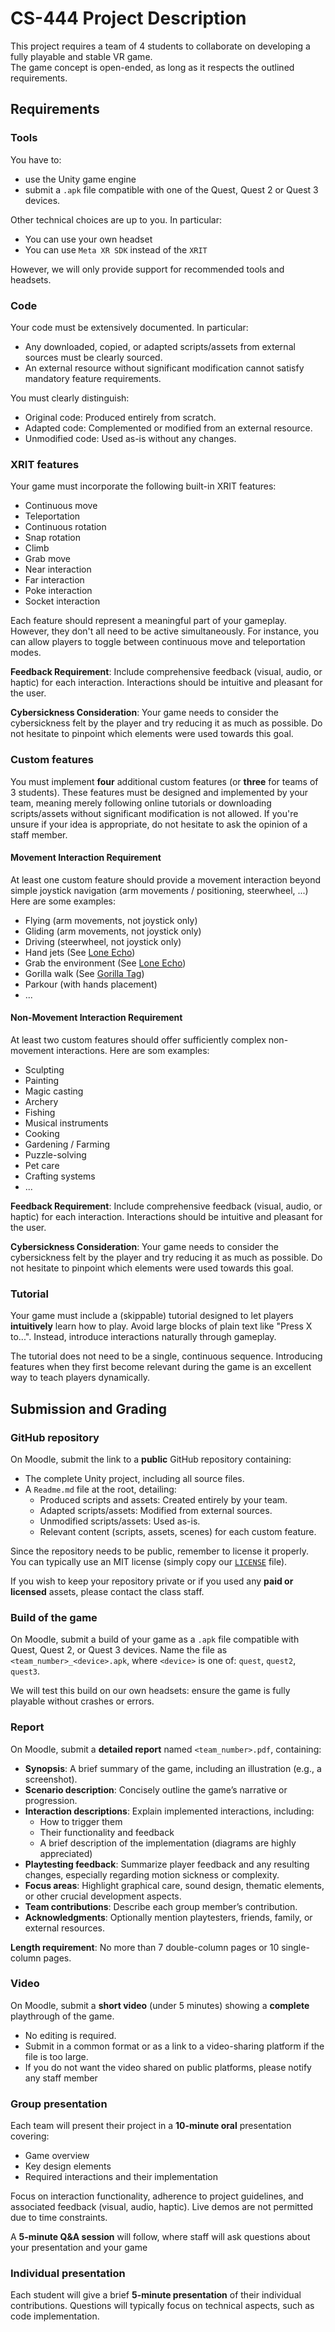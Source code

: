 # CS-444 Project Description
This project requires a team of 4 students to collaborate on developing a fully playable and stable VR game.  
The game concept is open-ended, as long as it respects the outlined requirements.

## Requirements

### Tools
You have to:

- use the Unity game engine 
- submit a `.apk` file compatible with one of the Quest, Quest 2 or Quest 3 devices. 

Other technical choices are up to you. In particular:

- You can use your own headset
- You can use `Meta XR SDK` instead of the `XRIT`

However, we will only provide support for recommended tools and headsets.

### Code
Your code must be extensively documented. In particular:

- Any downloaded, copied, or adapted scripts/assets from external sources must be clearly sourced.
- An external resource without significant modification cannot satisfy mandatory feature requirements.

You must clearly distinguish:

- Original code: Produced entirely from scratch.
- Adapted code: Complemented or modified from an external resource.
- Unmodified code: Used as-is without any changes.

### XRIT features
Your game must incorporate the following built-in XRIT features:

- Continuous move
- Teleportation
- Continuous rotation
- Snap rotation
- Climb
- Grab move
- Near interaction
- Far interaction
- Poke interaction 
- Socket interaction

Each feature should represent a meaningful part of your gameplay. However, they don't all need to be active simultaneously. For instance, you can allow players to toggle between continuous move and teleportation modes.

**Feedback Requirement**: Include comprehensive feedback (visual, audio, or haptic) for each interaction. Interactions should be intuitive and pleasant for the user.

**Cybersickness Consideration**: Your game needs to consider the cybersickness felt by the player and try reducing it as much as possible. Do not hesitate to pinpoint which elements were used towards this goal.

### Custom features
You must implement **four** additional custom features (or **three** for teams of 3 students). These features must be designed and implemented by your team, meaning merely following online tutorials or downloading scripts/assets without significant modification is not allowed. If you're unsure if your idea is appropriate, do not hesitate to ask the opinion of a staff member.

#### Movement Interaction Requirement
At least one custom feature should provide a movement interaction beyond simple joystick navigation (arm movements / positioning, steerwheel, ...)  
Here are some examples:

- Flying (arm movements, not joystick only)
- Gliding (arm movements, not joystick only)
- Driving (steerwheel, not joystick only)
- Hand jets (See [Lone Echo](https://echo.games))
- Grab the environment (See [Lone Echo](https://echo.games))
- Gorilla walk (See [Gorilla Tag](https://www.gorillatagvr.com))
- Parkour (with hands placement)
- ...

#### Non-Movement Interaction Requirement
At least two custom features should offer sufficiently complex non-movement interactions. 
Here are som examples:

- Sculpting
- Painting
- Magic casting
- Archery
- Fishing
- Musical instruments
- Cooking
- Gardening / Farming
- Puzzle-solving
- Pet care
- Crafting systems
- ...

**Feedback Requirement**: Include comprehensive feedback (visual, audio, or haptic) for each interaction. Interactions should be intuitive and pleasant for the user.

**Cybersickness Consideration**: Your game needs to consider the cybersickness felt by the player and try reducing it as much as possible. Do not hesitate to pinpoint which elements were used towards this goal.

### Tutorial
Your game must include a (skippable) tutorial designed to let players **intuitively** learn how to play. Avoid large blocks of plain text like "Press X to...". Instead, introduce interactions naturally through gameplay.

The tutorial does not need to be a single, continuous sequence. Introducing features when they first become relevant during the game is an excellent way to teach players dynamically.

## Submission and Grading

### GitHub repository
On Moodle, submit the link to a **public** GitHub repository containing:

- The complete Unity project, including all source files.
- A `Readme.md` file at the root, detailing:
  - Produced scripts and assets: Created entirely by your team.
  - Adapted scripts/assets: Modified from external sources.
  - Unmodified scripts/assets: Used as-is.
  - Relevant content (scripts, assets, scenes) for each custom feature.

Since the repository needs to be public, remember to license it properly. You can typically use an MIT license (simply copy our [`LICENSE`](LICENSE) file).

If you wish to keep your repository private or if you used any **paid or licensed** assets, please contact the class staff.

### Build of the game
On Moodle, submit a build of your game as a `.apk` file compatible with Quest, Quest 2, or Quest 3 devices. Name the file as `<team_number>_<device>.apk`, where `<device>` is one of: `quest`, `quest2`, `quest3`.

We will test this build on our own headsets: ensure the game is fully playable without crashes or errors.

### Report 
On Moodle, submit a **detailed report** named `<team_number>.pdf`, containing:

- **Synopsis**: A brief summary of the game, including an illustration (e.g., a screenshot).
- **Scenario description**: Concisely outline the game’s narrative or progression.
- **Interaction descriptions**: Explain implemented interactions, including:
  - How to trigger them
  - Their functionality and feedback
  - A brief description of the implementation (diagrams are highly appreciated)
- **Playtesting feedback**: Summarize player feedback and any resulting changes, especially regarding motion sickness or complexity.
- **Focus areas**: Highlight graphical care, sound design, thematic elements, or other crucial development aspects.
- **Team contributions**: Describe each group member’s contribution.
- **Acknowledgments**: Optionally mention playtesters, friends, family, or external resources.

**Length requirement**: No more than 7 double-column pages or 10 single-column pages.

### Video
On Moodle, submit a **short video** (under 5 minutes) showing a **complete** playthrough of the game.

- No editing is required.
- Submit in a common format or as a link to a video-sharing platform if the file is too large.
- If you do not want the video shared on public platforms, please notify any staff member
  
### Group presentation
Each team will present their project in a **10-minute oral** presentation covering:

- Game overview
- Key design elements
- Required interactions and their implementation

Focus on interaction functionality, adherence to project guidelines, and associated feedback (visual, audio, haptic). Live demos are not permitted due to time constraints.

A **5-minute Q&A session** will follow, where staff will ask questions about your presentation and your game

### Individual presentation
Each student will give a brief **5-minute presentation** of their individual contributions. Questions will typically focus on technical aspects, such as code implementation.